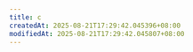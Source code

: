```yaml
---
title: c
createdAt: 2025-08-21T17:29:42.045396+08:00
modifiedAt: 2025-08-21T17:29:42.045807+08:00
---
```



